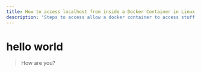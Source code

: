 ```yaml
---
title: How to access localhost from inside a Docker Container in Linux
description: 'Steps to access allow a docker container to access stuff on the host'
---
```


# hello world

> How are you?
